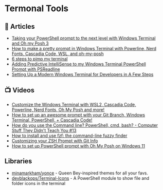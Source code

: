 # Termonal Tools

## 📕 Articles
- [Taking your PowerShell prompt to the next level with Windows Terminal and Oh my Posh 3](https://www.hanselman.com/blog/taking-your-powershell-prompt-to-the-next-level-with-windows-terminal-and-oh-my-posh-3)
- [How to make a pretty prompt in Windows Terminal with Powerline, Nerd Fonts, Cascadia Code, WSL, and oh-my-posh](https://www.hanselman.com/blog/how-to-make-a-pretty-prompt-in-windows-terminal-with-powerline-nerd-fonts-cascadia-code-wsl-and-ohmyposh)
- [6 steps to pimp my terminal](https://stapp.space/few-steps-to-pimp-my-terminal/)
- [Adding Predictive IntelliSense to my Windows Terminal PowerShell Prompt with PSReadline](https://www.hanselman.com/blog/adding-predictive-intellisense-to-my-windows-terminal-powershell-prompt-with-psreadline)
- [Setting Up a Modern Windows Terminal for Developers in A Few Steps](https://dev.to/thangchung/modern-windows-terminal-for-developer-in-a-few-steps-170)
## 📺 Videos
- [Customize the Windows Terminal with WSL2, Cascadia Code, Powerline, Nerd Fonts, Oh My Posh and more!](https://www.youtube.com/watch?v=oHhiMf_6exY)
- [How to set up an awesome prompt with your Git Branch, Windows Terminal, PowerShell, + Cascadia Code!](https://www.youtube.com/watch?v=lu__oGZVT98)
- [How do you use the Command line? PowerShell, cmd, bash? - Computer Stuff They Didn't Teach You #13](https://www.youtube.com/watch?v=QKBcHuA3VJE)
- [How to install and use fzf: the command-line fuzzy finder](https://www.youtube.com/watch?v=1a5NiMhqAR0)
- [Customizing your ZSH Prompt with Git Info](https://www.youtube.com/watch?v=nEvsWQrKVcQ)
- [How to set up PowerShell prompt with Oh My Posh on Windows 11](https://www.youtube.com/watch?v=5-aK2_WwrmM)
## Libraries
- [minamarkham/yonce](https://github.com/minamarkham/yonce) - Queen Bey-inspired themes for all your favs.
- [devblackops/Terminal-Icons](https://github.com/devblackops/Terminal-Icons) - A PowerShell module to show file and folder icons in the terminal